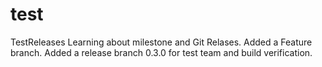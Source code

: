 # test
TestReleases
Learning about milestone and Git Relases.
Added a Feature branch.
Added a release branch 0.3.0 for test team and build verification.
